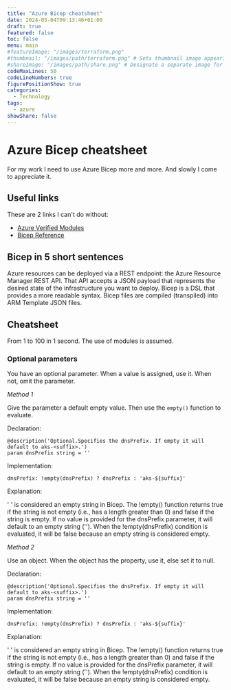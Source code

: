 ```yaml
---
title: "Azure Bicep cheatsheet"
date: 2024-05-04T09:13:46+01:00
draft: true
featured: false
toc: false 
menu: main
#featureImage: "/images/terraform.png"
#thumbnail: "/images/path/terraform.png" # Sets thumbnail image appearing inside card on homepage.
#shareImage: "/images/path/share.png" # Designate a separate image for social media sharing.
codeMaxLines: 50 
codeLineNumbers: true 
figurePositionShow: true
categories:
  - Technology 
tags:
  - azure
showShare: false
---    
```


# Azure Bicep cheatsheet
For my work I need to use Azure Bicep more and more. And slowly I come to appreciate it.

## Useful links
These are 2 links I can't do without:

* [Azure Verified Modules](https://github.com/Azure/bicep-registry-modules) 
* [Bicep Reference](https://learn.microsoft.com/en-us/azure/templates/)

## Bicep in 5 short sentences
Azure resources can be deployed via a REST endpoint: the Azure Resource Manager REST API. That API accepts a JSON payload that represents the desired state of the infrastructure you want to deploy. Bicep is a DSL that provides a more readable syntax. Bicep files are compiled (transpiled) into ARM Template JSON files.

## Cheatsheet
From 1 to 100 in 1 second. The use of modules is assumed.

### Optional parameters
You have an optional parameter. When a value is assigned, use it. When not, omit the parameter.

*Method 1*

Give the parameter a default empty value. Then use the `empty()` function to evaluate.

Declaration:

```
@description('Optional.Specifies the dnsPrefix. If empty it will default to aks-<suffix>.') 
param dnsPrefix string = ''
```
Implementation:

```
dnsPrefix: !empty(dnsPrefix) ? dnsPrefix : 'aks-${suffix}'
```
Explanation:

' ' is considered an empty string in Bicep. The !empty() function returns true if the string is not empty (i.e., has a length greater than 0) and false if the string is empty. If no value is provided for the dnsPrefix parameter, it will default to an empty string (''). When the !empty(dnsPrefix) condition is evaluated, it will be false because an empty string is considered empty.


*Method 2*

Use an object. When the object has the property, use it, else set it to null.

Declaration:

```
@description('Optional.Specifies the dnsPrefix. If empty it will default to aks-<suffix>.') 
param dnsPrefix string = ''
```
Implementation:

```
dnsPrefix: !empty(dnsPrefix) ? dnsPrefix : 'aks-${suffix}'
```
Explanation:

' ' is considered an empty string in Bicep. The !empty() function returns true if the string is not empty (i.e., has a length greater than 0) and false if the string is empty. If no value is provided for the dnsPrefix parameter, it will default to an empty string (''). When the !empty(dnsPrefix) condition is evaluated, it will be false because an empty string is considered empty.



